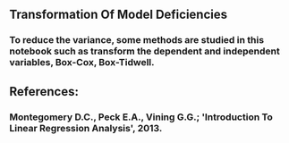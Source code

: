 ## Transformation Of Model Deficiencies
### To reduce the variance, some methods are studied in this notebook such as transform the dependent and independent variables, Box-Cox, Box-Tidwell.
## References:
### Montegomery D.C., Peck E.A., Vining G.G.; 'Introduction To Linear Regression Analysis', 2013.
